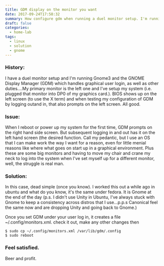 ```yaml
---
title: GDM display on the monitor you want
date: 2017-09-24T17:58:32
summary: How configure gdm when running a duel monitor setup. I'm running Gnome3 and the GNOME Display Manager (GDM) which handles graphical user login, as well as other duties....My primary monitor...
draft: false
categories:
  - home-lab
tags:
  - linux
  - solution
  - gnome
---
```


### History: 
I have a duel monitor setup and I'm running Gnome3 and the GNOME Display Manager (GDM) which handles graphical user login, as well as other duties....My primary monitor is the left one and I've setup my system (i.e. plugged that monitor into DP0 of my graphics card.). BIOS shows up on the left screen (to use the X term) and when testing my configuration of GDM by logging outand in, that also prompts on the left screen. All good.

### Issue: 
When I reboot or power up my system for the first time, GDM prompts on the right hand side screen. But subsequent logging in and out has it on the left hand screen (the desired function. Call my pedantic, but I use an OS that I can make work the way I want for a reason, even for little menial reasons like where what goes on start up in a graphical environment. Plus these are some big monitors and having to move my chair and crane my neck to log into the system when I've set myself up for a different monitor, well, the struggle is real man.

### Solution:
In this case, dead simple (once you know). I worked this out a while ago in ubuntu and what do you know, it's the same under fedora. It is Gnome at the end of the day (p.s. I didn't use Unity in Ubuntu, I've always stuck with Gnome to keep a consistency across distros that I use...p.p.s Canonical feel the same now and are dropping Unity and going back to Gnome.)

Once you set GDM under your user log in, it creates a file ~/.config/monitors.xml. check it out, make any other changes then

```
$ sudo cp ~/.config/monitors.xml /var/lib/gdm/.config
$ sudo reboot
```

### Feel satisfied. 
Beer and profit.